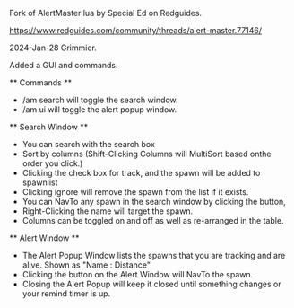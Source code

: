 Fork of AlertMaster lua by Special Ed on Redguides.

https://www.redguides.com/community/threads/alert-master.77146/

2024-Jan-28 Grimmier.

Added a GUI and commands.

** Commands **

* /am search will toggle the search window.
* /am ui will toggle the alert popup window.

** Search Window **

* You can search with the search box
* Sort by columns (Shift-Clicking Columns will MultiSort based onthe order you click.)
* Clicking the check box for track, and the spawn will be added to spawnlist
* Clicking ignore will remove the spawn from the list if it exists.
* You can NavTo any spawn in the search window by clicking the button,
* Right-Clicking the name will target the spawn.
* Columns can be toggled on and off as well as re-arranged in the table.

** Alert Window **

* The Alert Popup Window lists the spawns that you are tracking and are alive. Shown as "Name : Distance"
* Clicking the button on the Alert Window will NavTo the spawn.
* Closing the Alert Popup will keep it closed until something changes or your remind timer is up.
